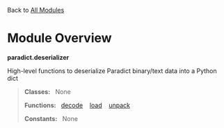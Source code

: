 Back to [All Modules](https://github.com/pyrustic/paradict/blob/master/docs/modules/README.md#readme)

# Module Overview

**paradict.deserializer**
 
High-level functions to deserialize Paradict binary/text data into a Python dict

> **Classes:** &nbsp; None
>
> **Functions:** &nbsp; [decode](https://github.com/pyrustic/paradict/blob/master/docs/modules/content/paradict.deserializer/content/functions.md#decode) &nbsp;&nbsp; [load](https://github.com/pyrustic/paradict/blob/master/docs/modules/content/paradict.deserializer/content/functions.md#load) &nbsp;&nbsp; [unpack](https://github.com/pyrustic/paradict/blob/master/docs/modules/content/paradict.deserializer/content/functions.md#unpack)
>
> **Constants:** &nbsp; None
